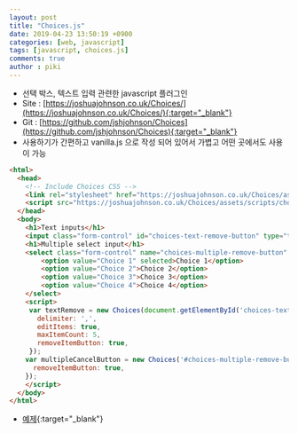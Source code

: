 ```yaml
---
layout: post
title: "Choices.js"
date: 2019-04-23 13:50:19 +0900
categories: [web, javascript]
tags: [javascript, choices.js]
comments: true
author : piki
---
```


- 선택 박스, 텍스트 입력 관련한 javascript 플러그인
- Site : [https://joshuajohnson.co.uk/Choices/](https://joshuajohnson.co.uk/Choices/){:target="_blank"}
- Git : [https://github.com/jshjohnson/Choices](https://github.com/jshjohnson/Choices){:target="_blank"}
- 사용하기가 간편하고 vanilla.js 으로 작성 되어 있어서 가볍고 어떤 곳에서도 사용이 가능

```html
<html>
  <head>
    <!-- Include Choices CSS -->
    <link rel="stylesheet" href="https://joshuajohnson.co.uk/Choices/assets/styles/choices.min.css?version=7.0.0">
    <script src="https://joshuajohnson.co.uk/Choices/assets/scripts/choices.min.js?version=7.0.0"></script>
  </head>
  <body>
    <h1>Text inputs</h1>
    <input class="form-control" id="choices-text-remove-button" type="text" value="preset-1,preset-2" placeholder="Enter something" />
    <h1>Multiple select input</h1>
    <select class="form-control" name="choices-multiple-remove-button" id="choices-multiple-remove-button" placeholder="This is a placeholder" multiple>
		<option value="Choice 1" selected>Choice 1</option>
		<option value="Choice 2">Choice 2</option>
		<option value="Choice 3">Choice 3</option>
		<option value="Choice 4">Choice 4</option>
	</select>
	<script>
	 var textRemove = new Choices(document.getElementById('choices-text-remove-button'), {
	   delimiter: ',',
	   editItems: true,
	   maxItemCount: 5,
	   removeItemButton: true,
	 });
	var multipleCancelButton = new Choices('#choices-multiple-remove-button', {
	  removeItemButton: true,
	});
	</script>
  </body>
</html>
```
- [예제](https://codepen.io/dev_piki/pen/gyBwOm){:target="_blank"}